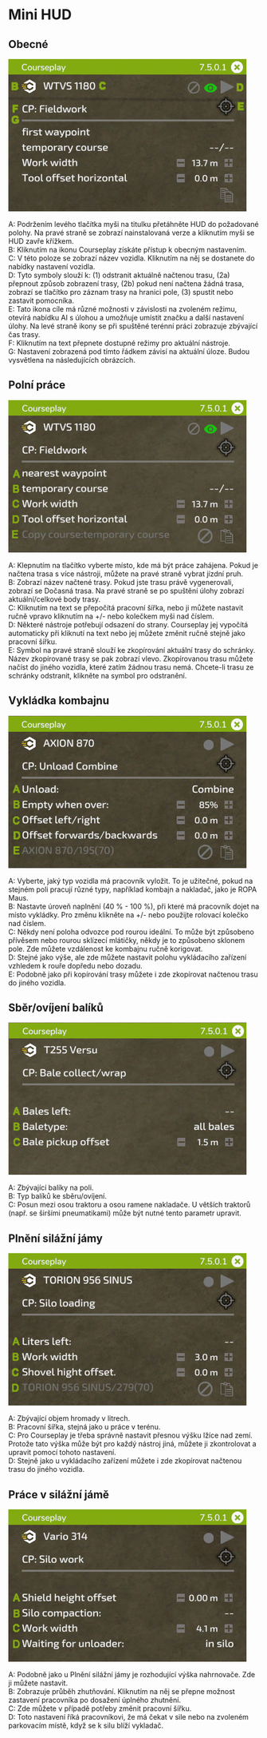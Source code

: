 # Mini HUD
## Obecné

![Image](../assets/images/minihudhelp_general_0_0_478_305.png)

  
A: Podržením levého tlačítka myši na titulku přetáhněte HUD do požadované polohy. Na pravé straně se zobrazí nainstalovaná verze a kliknutím myši se HUD zavře křížkem.  
B: Kliknutím na ikonu Courseplay získáte přístup k obecným nastavením.  
C: V této poloze se zobrazí název vozidla. Kliknutím na něj se dostanete do nabídky nastavení vozidla.  
D: Tyto symboly slouží k: (1) odstranit aktuálně načtenou trasu, (2a) přepnout způsob zobrazení trasy, (2b) pokud není načtena žádná trasa, zobrazí se tlačítko pro záznam trasy na hranici pole, (3) spustit nebo zastavit pomocníka.  
E: Tato ikona cíle má různé možnosti v závislosti na zvoleném režimu, otevírá nabídku AI s úlohou a umožňuje umístit značku a další nastavení úlohy. Na levé straně ikony se při spuštěné terénní práci zobrazuje zbývající čas trasy.  
F: Kliknutím na text přepnete dostupné režimy pro aktuální nástroje.  
G: Nastavení zobrazená pod tímto řádkem závisí na aktuální úloze. Budou vysvětlena na následujících obrázcích.  


## Polní práce

![Image](../assets/images/minihudhelp_fieldwork_0_0_478_305.png)

  
A: Klepnutím na tlačítko vyberte místo, kde má být práce zahájena. Pokud je načtena trasa s více nástroji, můžete na pravé straně vybrat jízdní pruh.  
B: Zobrazí název načtené trasy. Pokud jste trasu právě vygenerovali, zobrazí se Dočasná trasa. Na pravé straně se po spuštění úlohy zobrazí aktuální/celkové body trasy.  
C: Kliknutím na text se přepočítá pracovní šířka, nebo ji můžete nastavit ručně vpravo kliknutím na +/- nebo kolečkem myši nad číslem.  
D: Některé nástroje potřebují odsazení do strany. Courseplay jej vypočítá automaticky při kliknutí na text nebo jej můžete změnit ručně stejně jako pracovní šířku.  
E: Symbol na pravé straně slouží ke zkopírování aktuální trasy do schránky. Název zkopírované trasy se pak zobrazí vlevo. Zkopírovanou trasu můžete načíst do jiného vozidla, které zatím žádnou trasu nemá. Chcete-li trasu ze schránky odstranit, klikněte na symbol pro odstranění.  


## Vykládka kombajnu

![Image](../assets/images/minihudhelp_combineunload_0_0_478_305.png)

  
A: Vyberte, jaký typ vozidla má pracovník vyložit. To je užitečné, pokud na stejném poli pracují různé typy, například kombajn a nakladač, jako je ROPA Maus.  
B: Nastavte úroveň naplnění (40 % - 100 %), při které má pracovník dojet na místo vykládky. Pro změnu klikněte na +/- nebo použijte rolovací kolečko nad číslem.  
C: Někdy není poloha odvozce pod rourou ideální. To může být způsobeno přívěsem nebo rourou sklízecí mlátičky, někdy je to způsobeno sklonem pole. Zde můžete vzdálenost ke kombajnu ručně korigovat.  
D: Stejné jako výše, ale zde můžete nastavit polohu vykládacího zařízení vzhledem k rouře dopředu nebo dozadu.  
E: Podobně jako při kopírování trasy můžete i zde zkopírovat načtenou trasu do jiného vozidla.  


## Sběr/ovíjení balíků

![Image](../assets/images/minihudhelp_balecollect_0_0_478_305.png)

  
A: Zbývající balíky na poli.  
B: Typ balíků ke sběru/ovíjení.  
C: Posun mezi osou traktoru a osou ramene nakladače. U větších traktorů (např. se širšími pneumatikami) může být nutné tento parametr upravit.  


## Plnění silážní jámy

![Image](../assets/images/minihudhelp_siloloader_0_0_478_305.png)

  
A: Zbývající objem hromady v litrech.  
B: Pracovní šířka, stejná jako u práce v terénu.  
C: Pro Courseplay je třeba správně nastavit přesnou výšku lžíce nad zemí. Protože tato výška může být pro každý nástroj jiná, můžete ji zkontrolovat a upravit pomocí tohoto nastavení.  
D: Stejně jako u vykládacího zařízení můžete i zde zkopírovat načtenou trasu do jiného vozidla.  


## Práce v silážní jámě

![Image](../assets/images/minihudhelp_siloworker_0_0_478_305.png)

  
A: Podobně jako u Plnění silážní jámy je rozhodující výška nahrnovače. Zde ji můžete nastavit.  
B: Zobrazuje průběh zhutňování. Kliknutím na něj se přepne možnost zastavení pracovníka po dosažení úplného zhutnění.  
C: Zde můžete v případě potřeby změnit pracovní šířku.  
D: Toto nastavení říká pracovníkovi, že má čekat v sile nebo na zvoleném parkovacím místě, když se k silu blíží vykladač.  


